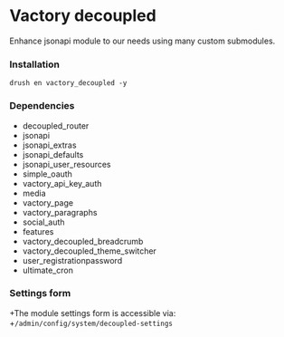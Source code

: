 # Vactory decoupled
Enhance jsonapi module to our needs using many custom submodules.

### Installation
`drush en vactory_decoupled -y`

### Dependencies
- decoupled_router
- jsonapi
- jsonapi_extras
- jsonapi_defaults
- jsonapi_user_resources
- simple_oauth
- vactory_api_key_auth
- media
- vactory_page
- vactory_paragraphs
- social_auth
- features
- vactory_decoupled_breadcrumb
- vactory_decoupled_theme_switcher
- user_registrationpassword
- ultimate_cron

### Settings form
+The module settings form is accessible via:
+`/admin/config/system/decoupled-settings`
